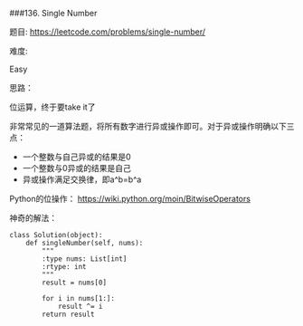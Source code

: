 ###136. Single Number



题目:
<https://leetcode.com/problems/single-number/>


难度:

Easy


思路：

位运算，终于要take it了

非常常见的一道算法题，将所有数字进行异或操作即可。对于异或操作明确以下三点：

- 一个整数与自己异或的结果是0
- 一个整数与0异或的结果是自己
- 异或操作满足交换律，即a^b=b^a

Python的位操作：
<https://wiki.python.org/moin/BitwiseOperators>

神奇的解法：


```
class Solution(object):
    def singleNumber(self, nums):
        """
        :type nums: List[int]
        :rtype: int
        """
        result = nums[0]

        for i in nums[1:]:
        	result ^= i
        return result
```

